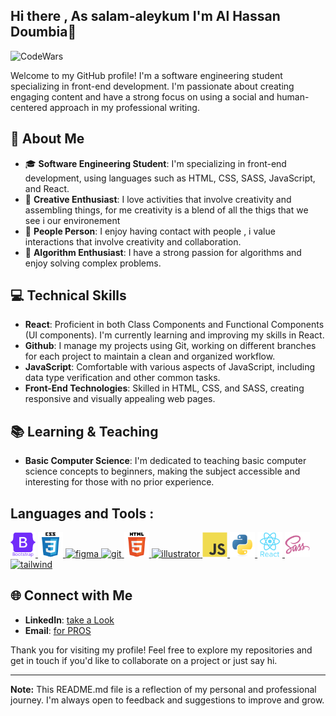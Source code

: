 ## Hi there , As salam-aleykum  I'm Al Hassan Doumbia👋

![CodeWars](https://www.codewars.com/users/hassan_san/badges/large)

Welcome to my GitHub profile! I'm a software engineering student specializing in front-end development. I'm passionate about creating engaging content and have a strong focus on using a social and human-centered approach in my professional writing.

## 🌟 About Me

- 🎓 **Software Engineering Student**: I'm specializing in front-end development, using languages such as HTML, CSS, SASS, JavaScript, and React.
- 🎨 **Creative Enthusiast**: I love activities that involve creativity and assembling things, for me creativity is a blend of all the thigs that we see i our environement 
- 💬 **People Person**: I enjoy having contact with people , i value interactions that involve creativity and collaboration.
- 🧠 **Algorithm Enthusiast**: I have a strong passion for algorithms and enjoy solving complex problems.

## 💻 Technical Skills

- **React**: Proficient in both Class Components and Functional Components (UI components). I'm currently learning and improving my skills in React.
- **Github**: I manage my projects using Git, working on different branches for each project to maintain a clean and organized workflow.
- **JavaScript**: Comfortable with various aspects of JavaScript, including data type verification and other common tasks.
- **Front-End Technologies**: Skilled in HTML, CSS, and SASS, creating responsive and visually appealing web pages.

## 📚 Learning & Teaching

- **Basic Computer Science**: I'm dedicated to teaching basic computer science concepts to beginners, making the subject accessible and interesting for those with no prior experience.


## Languages and Tools : 
<p align="left"> <a href="https://getbootstrap.com" target="_blank" rel="noreferrer"> <img src="https://raw.githubusercontent.com/devicons/devicon/master/icons/bootstrap/bootstrap-plain-wordmark.svg" alt="bootstrap" width="40" height="40"/> </a> <a href="https://www.w3schools.com/css/" target="_blank" rel="noreferrer"> <img src="https://raw.githubusercontent.com/devicons/devicon/master/icons/css3/css3-original-wordmark.svg" alt="css3" width="40" height="40"/> </a> <a href="https://www.figma.com/" target="_blank" rel="noreferrer"> <img src="https://www.vectorlogo.zone/logos/figma/figma-icon.svg" alt="figma" width="40" height="40"/> </a> <a href="https://git-scm.com/" target="_blank" rel="noreferrer"> <img src="https://www.vectorlogo.zone/logos/git-scm/git-scm-icon.svg" alt="git" width="40" height="40"/> </a> <a href="https://www.w3.org/html/" target="_blank" rel="noreferrer"> <img src="https://raw.githubusercontent.com/devicons/devicon/master/icons/html5/html5-original-wordmark.svg" alt="html5" width="40" height="40"/> </a> <a href="https://www.adobe.com/in/products/illustrator.html" target="_blank" rel="noreferrer"> <img src="https://www.vectorlogo.zone/logos/adobe_illustrator/adobe_illustrator-icon.svg" alt="illustrator" width="40" height="40"/> </a> <a href="https://developer.mozilla.org/en-US/docs/Web/JavaScript" target="_blank" rel="noreferrer"> <img src="https://raw.githubusercontent.com/devicons/devicon/master/icons/javascript/javascript-original.svg" alt="javascript" width="40" height="40"/> </a> <a href="https://www.python.org" target="_blank" rel="noreferrer"> <img src="https://raw.githubusercontent.com/devicons/devicon/master/icons/python/python-original.svg" alt="python" width="40" height="40"/> </a> <a href="https://reactjs.org/" target="_blank" rel="noreferrer"> <img src="https://raw.githubusercontent.com/devicons/devicon/master/icons/react/react-original-wordmark.svg" alt="react" width="40" height="40"/> </a> <a href="https://sass-lang.com" target="_blank" rel="noreferrer"> <img src="https://raw.githubusercontent.com/devicons/devicon/master/icons/sass/sass-original.svg" alt="sass" width="40" height="40"/> </a> <a href="https://tailwindcss.com/" target="_blank" rel="noreferrer"> <img src="https://www.vectorlogo.zone/logos/tailwindcss/tailwindcss-icon.svg" alt="tailwind" width="40" height="40"/> </a> </p>


## 🌐 Connect with Me

- **LinkedIn**: [take a Look](https://www.linkedin.com/in/al-hassan-doumbia-b42972219/)
- **Email**: [for PROS](mailto:doumbiaalhassanahmed@gmail.com)

Thank you for visiting my profile! Feel free to explore my repositories and get in touch if you'd like to collaborate on a project or just say hi.

---

**Note:** This README.md file is a reflection of my personal and professional journey. I'm always open to feedback and suggestions to improve and grow.
